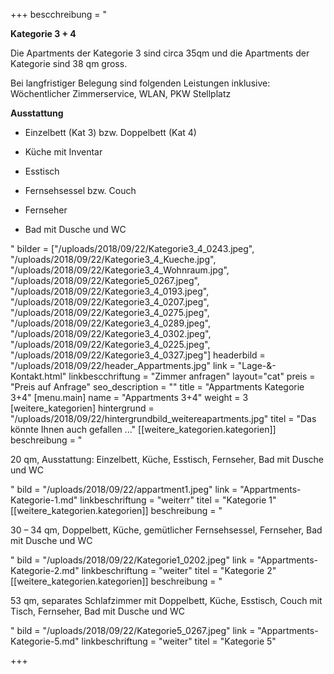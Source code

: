 +++
bescchreibung = "<p><strong>Kategorie 3 + 4</strong></p><p>Die Apartments der Kategorie 3 sind circa 35qm und die Apartments der Kategorie sind 38 qm gross. </p><p>Bei langfristiger Belegung sind folgenden Leistungen inklusive:<br>Wöchentlicher Zimmerservice, WLAN, PKW Stellplatz</p><p><strong>Ausstattung</strong></p><ul><li><p>Einzelbett (Kat 3) bzw. Doppelbett (Kat 4)</p></li><li><p>Küche mit Inventar</p></li><li><p>Esstisch</p></li><li><p>Fernsehsessel bzw. Couch</p></li><li><p>Fernseher</p></li><li><p>Bad mit Dusche und WC</p></li></ul>"
bilder = ["/uploads/2018/09/22/Kategorie3_4_0243.jpeg", "/uploads/2018/09/22/Kategorie3_4_Kueche.jpg", "/uploads/2018/09/22/Kategorie3_4_Wohnraum.jpg", "/uploads/2018/09/22/Kategorie5_0267.jpeg", "/uploads/2018/09/22/Kategorie3_4_0193.jpeg", "/uploads/2018/09/22/Kategorie3_4_0207.jpeg", "/uploads/2018/09/22/Kategorie3_4_0275.jpeg", "/uploads/2018/09/22/Kategorie3_4_0289.jpeg", "/uploads/2018/09/22/Kategorie3_4_0302.jpeg", "/uploads/2018/09/22/Kategorie3_4_0225.jpeg", "/uploads/2018/09/22/Kategorie3_4_0327.jpeg"]
headerbild = "/uploads/2018/09/22/header_Appartments.jpg"
link = "Lage-&-Kontakt.html"
linkbescchriftung = "Zimmer anfragen"
layout="cat"
preis = "Preis auf Anfrage"
seo_description = ""
title = "Appartments Kategorie 3+4"
[menu.main]
name = "Appartments 3+4"
weight = 3
[weitere_kategorien]
hintergrund = "/uploads/2018/09/22/hintergrundbild_weitereapartments.jpg"
titel = "Das könnte Ihnen auch gefallen ..."
[[weitere_kategorien.kategorien]]
beschreibung = "<p>20 qm, Ausstattung: Einzelbett, Küche, Esstisch, Fernseher, Bad mit Dusche und WC</p>"
bild = "/uploads/2018/09/22/appartment1.jpeg"
link = "Appartments-Kategorie-1.md"
linkbeschriftung = "weiterr"
titel = "Kategorie 1"
[[weitere_kategorien.kategorien]]
beschreibung = "<p>30 – 34 qm, Doppelbett, Küche, gemütlicher Fernsehsessel, Fernseher, Bad mit Dusche und WC</p>"
bild = "/uploads/2018/09/22/Kategorie1_0202.jpeg"
link = "Appartments-Kategorie-2.md"
linkbeschriftung = "weiter"
titel = "Kategorie 2"
[[weitere_kategorien.kategorien]]
beschreibung = "<p>53 qm, separates Schlafzimmer mit Doppelbett, Küche, Esstisch, Couch mit Tisch, Fernseher, Bad mit Dusche und WC </p>"
bild = "/uploads/2018/09/22/Kategorie5_0267.jpeg"
link = "Appartments-Kategorie-5.md"
linkbeschriftung = "weiter"
titel = "Kategorie 5"

+++
